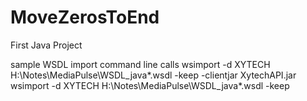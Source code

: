 # MoveZerosToEnd
First Java Project

sample WSDL import command line calls
wsimport -d XYTECH H:\Notes\MediaPulse\WSDL_java\*.wsdl -keep -clientjar XytechAPI.jar
wsimport -d XYTECH H:\Notes\MediaPulse\WSDL_java\*.wsdl -keep
